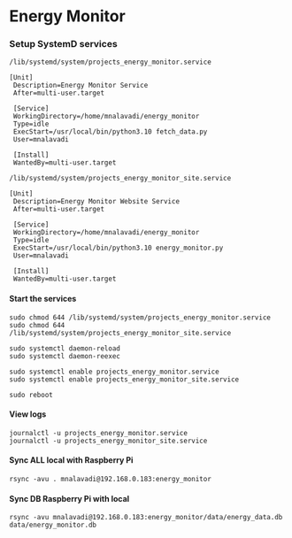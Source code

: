 # Energy Monitor


### Setup SystemD services
`/lib/systemd/system/projects_energy_monitor.service`
```
[Unit]
 Description=Energy Monitor Service
 After=multi-user.target

 [Service]
 WorkingDirectory=/home/mnalavadi/energy_monitor 
 Type=idle
 ExecStart=/usr/local/bin/python3.10 fetch_data.py
 User=mnalavadi

 [Install]
 WantedBy=multi-user.target
```

`/lib/systemd/system/projects_energy_monitor_site.service`
```
[Unit]
 Description=Energy Monitor Website Service
 After=multi-user.target

 [Service]
 WorkingDirectory=/home/mnalavadi/energy_monitor 
 Type=idle
 ExecStart=/usr/local/bin/python3.10 energy_monitor.py
 User=mnalavadi

 [Install]
 WantedBy=multi-user.target
```

#### Start the services
```
sudo chmod 644 /lib/systemd/system/projects_energy_monitor.service
sudo chmod 644 /lib/systemd/system/projects_energy_monitor_site.service

sudo systemctl daemon-reload
sudo systemctl daemon-reexec

sudo systemctl enable projects_energy_monitor.service
sudo systemctl enable projects_energy_monitor_site.service

sudo reboot
```

#### View logs
```
journalctl -u projects_energy_monitor.service
journalctl -u projects_energy_monitor_site.service
```

#### Sync ALL local with Raspberry Pi
```
rsync -avu . mnalavadi@192.168.0.183:energy_monitor
```

#### Sync DB Raspberry Pi with local
```
rsync -avu mnalavadi@192.168.0.183:energy_monitor/data/energy_data.db data/energy_monitor.db
```
